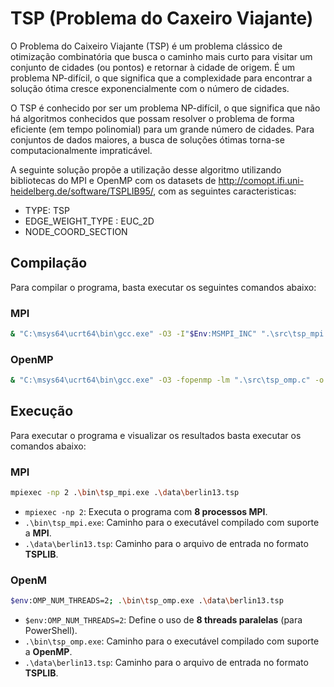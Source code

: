 # TSP (Problema do Caxeiro Viajante)

O Problema do Caixeiro Viajante (TSP) é um problema clássico de otimização combinatória que busca o caminho mais curto para visitar um conjunto de cidades (ou pontos) e retornar à cidade de origem. É um problema NP-difícil, o que significa que a complexidade para encontrar a solução ótima cresce exponencialmente com o número de cidades. 

O TSP é conhecido por ser um problema NP-difícil, o que significa que não há algoritmos conhecidos que possam resolver o problema de forma eficiente (em tempo polinomial) para um grande número de cidades. Para conjuntos de dados maiores, a busca de soluções ótimas torna-se computacionalmente impraticável. 

A seguinte solução propõe a utilização desse algoritmo utilizando bibliotecas do MPI e OpenMP com os datasets de http://comopt.ifi.uni-heidelberg.de/software/TSPLIB95/, com as seguintes caracteristicas:

- TYPE: TSP
- EDGE_WEIGHT_TYPE : EUC_2D
- NODE_COORD_SECTION

## Compilação

Para compilar o programa, basta executar os seguintes comandos abaixo:

### MPI

```bash
& "C:\msys64\ucrt64\bin\gcc.exe" -O3 -I"$Env:MSMPI_INC" ".\src\tsp_mpi.c" -L"$Env:MSMPI_LIB64" -lmsmpi -lAdvapi32 -o ".\bin\tsp_mpi.exe"
```

### OpenMP

```bash
& "C:\msys64\ucrt64\bin\gcc.exe" -O3 -fopenmp -lm ".\src\tsp_omp.c" -o ".\bin\tsp_omp.exe"
```

## Execução

Para executar o programa e visualizar os resultados basta executar os comandos abaixo:

### MPI

```bash
mpiexec -np 2 .\bin\tsp_mpi.exe .\data\berlin13.tsp
```

- `mpiexec -np 2`: Executa o programa com **8 processos MPI**.
- `.\bin\tsp_mpi.exe`: Caminho para o executável compilado com suporte a **MPI**.
- `.\data\berlin13.tsp`: Caminho para o arquivo de entrada no formato **TSPLIB**.

### OpenM

```bash
$env:OMP_NUM_THREADS=2; .\bin\tsp_omp.exe .\data\berlin13.tsp
```

- `$env:OMP_NUM_THREADS=2`: Define o uso de **8 threads paralelas** (para PowerShell).
- `.\bin\tsp_omp.exe`: Caminho para o executável compilado com suporte a **OpenMP**.
- `.\data\berlin13.tsp`: Caminho para o arquivo de entrada no formato **TSPLIB**.